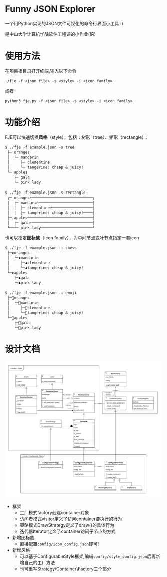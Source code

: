 # Funny JSON Explorer

一个用Python实现的JSON文件可视化的命令行界面小工具 :)

是中山大学计算机学院软件工程课的小作业(恼)

# 使用方法

在项目根目录打开终端,输入以下命令

```shell
./fje -f <json file> -s <style> -i <icon family>
```

或者

```shell
python3 fje.py -f <json file> -s <style> -i <icon family>
```

# 功能介绍

FJE可以快速切换**风格**（style），包括：树形（tree）、矩形（rectangle）；

```shell
$ ./fje -f example.json -s tree
 ├─ oranges
 │  └─ mandarin
 │     ├─ clementine
 │     └─ tangerine: cheap & juicy!
 └─ apples
    ├─ gala
    └─ pink lady

$ ./fje -f example.json -s rectangle
 ┌─ oranges────────────────────────────┐
 │  ├─ mandarin────────────────────────┤
 │  │  ├─ clementine───────────────────┤
 │  │  ├─ tangerine: cheap & juicy!────┤
 ├─ apples─────────────────────────────┤
 │  ├─ gala────────────────────────────┤
 └──┴─ pink lady───────────────────────┘
```

也可以指定**图标族**（icon family），为中间节点或叶节点指定一套icon

```shell
$ ./fje -f example.json -i chess
 ├─♜oranges
 │  └─♜mandarin
 │     ├─♟clementine
 │     └─♟tangerine: cheap & juicy!
 └─♜apples
    ├─♟gala
    └─♟pink lady

$ ./fje -f example.json -i emoji
 ├─🤔oranges
 │  └─🤔mandarin
 │     ├─🥵clementine
 │     └─🥵tangerine: cheap & juicy!
 └─🤔apples
    ├─🥵gala
    └─🥵pink lady  
```

# 设计文档

![UML](doc/UML.png)

+ 框架
  + 工厂模式factory创建container对象
  + 访问者模式visitor定义了访问container要执行的行为
  + 策略模式DrawStrategy定义了draw()的具体行为
  + 迭代器Iterator定义了container访问子节点的方式
+ 新增图标族
  + 直接配置`config/icon_config.json`即可!
+ 新增风格
  + 可以基于ConfigurableStyle框架,编辑`config/style_config.json`后再新增自己的工厂方法
  + 也可重写Strategy\Container\Factory三个部分
